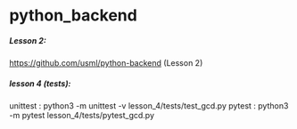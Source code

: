 # python_backend
##### Lesson 2:
https://github.com/usml/python-backend (Lesson 2)

##### lesson 4 (tests):
unittest : python3 -m unittest -v lesson_4/tests/test_gcd.py
pytest : python3 -m pytest lesson_4/tests/pytest_gcd.py